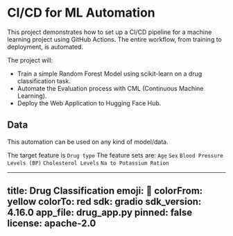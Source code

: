 # CI/CD for ML Automation
This project demonstrates how to set up a CI/CD pipeline for a machine learning project using GitHub Actions.
The entire workflow, from training to deployment, is automated.

The project will:

* Train a simple Random Forest Model using scikit-learn on a drug classification task. 
* Automate the Evaluation process with CML (Continuous Machine Learning). 
* Deploy the Web Application to Hugging Face Hub.

## Data

This automation can be used on any kind of model/data.

The target feature is
`Drug type`
The feature sets are:
`Age`
`Sex`
`Blood Pressure Levels (BP)`
`Cholesterol Levels`
`Na to Potassium Ration`



---
title: Drug Classification
emoji: 💊
colorFrom: yellow
colorTo: red
sdk: gradio
sdk_version: 4.16.0
app_file: drug_app.py
pinned: false
license: apache-2.0
---